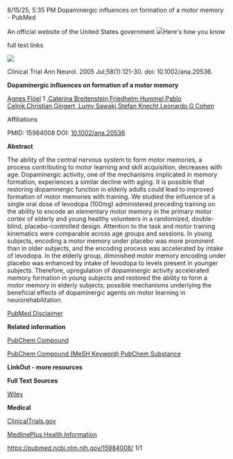 ﻿8/15/25, 5:35 PM Dopaminergic influences on formation of a motor memory - PubMed

An official website of the United States government ![](ijzhl4po.001.png)Here's how you know 

full text links

![](ijzhl4po.002.png)

Clinical Trial Ann Neurol. 2005 Jul;58(1):121-30. doi: 10.1002/ana.20536.

**Dopaminergic influences on formation of a motor memory**

[Agnes Flöel](https://pubmed.ncbi.nlm.nih.gov/?term=Fl%C3%B6el+A&cauthor_id=15984008) 1 ,[Caterina Breitenstein,](https://pubmed.ncbi.nlm.nih.gov/?term=Breitenstein+C&cauthor_id=15984008)[Friedhelm Hummel,P](https://pubmed.ncbi.nlm.nih.gov/?term=Hummel+F&cauthor_id=15984008)[ablo Celnik,](https://pubmed.ncbi.nlm.nih.gov/?term=Celnik+P&cauthor_id=15984008)[Christian Gingert, ](https://pubmed.ncbi.nlm.nih.gov/?term=Gingert+C&cauthor_id=15984008)[Lumy Sawaki](https://pubmed.ncbi.nlm.nih.gov/?term=Sawaki+L&cauthor_id=15984008),[Stefan Knecht,](https://pubmed.ncbi.nlm.nih.gov/?term=Knecht+S&cauthor_id=15984008)[Leonardo G Cohen](https://pubmed.ncbi.nlm.nih.gov/?term=Cohen+LG&cauthor_id=15984008)

Affiliations

PMID: 15984008 DOI: [10.1002/ana.20536](https://doi.org/10.1002/ana.20536)

**Abstract**

The ability of the central nervous system to form motor memories, a process contributing to motor learning and skill acquisition, decreases with age. Dopaminergic activity, one of the mechanisms implicated in memory formation, experiences a similar decline with aging. It is possible that restoring dopaminergic function in elderly adults could lead to improved formation of motor memories with training. We studied the influence of a single oral dose of levodopa (100mg) administered preceding training on the ability to encode an elementary motor memory in the primary motor cortex of elderly and young healthy volunteers in a randomized, double-blind, placebo-controlled design. Attention to the task and motor training kinematics were comparable across age groups and sessions. In young subjects, encoding a motor memory under placebo was more prominent than in older subjects, and the encoding process was accelerated by intake of levodopa. In the elderly group, diminished motor memory encoding under placebo was enhanced by intake of levodopa to levels present in younger subjects. Therefore, upregulation of dopaminergic activity accelerated memory formation in young subjects and restored the ability to form a motor memory in elderly subjects; possible mechanisms underlying the beneficial effects of dopaminergic agents on motor learning in neurorehabilitation.

[PubMed Disclaimer](https://pubmed.ncbi.nlm.nih.gov/disclaimer/)

**Related information**

[PubChem Compound](https://www.ncbi.nlm.nih.gov/pccompound?linkname=pubmed_pccompound&from_uid=15984008)

[PubChem Compound (MeSH Keyword) ](https://www.ncbi.nlm.nih.gov/pccompound?linkname=pubmed_pccompound_mesh&from_uid=15984008)[PubChem Substance](https://www.ncbi.nlm.nih.gov/pcsubstance?linkname=pubmed_pcsubstance&from_uid=15984008)

**LinkOut - more resources**

**Full Text Sources**

[Wiley](https://doi.org/10.1002/ana.20536)

**Medical**

[ClinicalTrials.gov](https://clinicaltrials.gov/search?term=AREA%5BReferencePMID%5D15984008)

[MedlinePlus Health Information](https://medlineplus.gov/memory.html)

https://pubmed.ncbi.nlm.nih.gov/15984008/ 1/1
